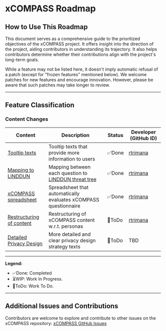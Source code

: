 # xCOMPASS Roadmap

## How to Use This Roadmap
This document serves as a comprehensive guide to the prioritized objectives of the xCOMPASS project. It offers insight into the direction of the project, aiding contributors in understanding its trajectory. It also helps contributors determine whether their contributions align with the project's long-term goals.

While a feature may not be listed here, it doesn't imply automatic refusal of a patch (except for "frozen features" mentioned below). We welcome patches for new features and encourage innovation. However, please be aware that such patches may take longer to review.

---

## Feature Classification

### Content Changes
| Content                          | Description                                      | Status      | Developer (GitHub ID)        |
|----------------------------------|--------------------------------------------------|-------------|------------------------------|
| [Tooltip texts](https://github.com/Comcast/xCompass/blob/main/xCOMPASS/xCOMPASS.md) | Tooltip texts that provide more information to users    | ✅Done   | [rtrimana](https://github.com/rtrimana) |
| [Mapping to LINDDUN](https://github.com/Comcast/xCompass/blob/main/xCOMPASS/xCOMPASS.md) | Mapping between each question to [LINDDUN threat tree](https://linddun.org/threat-trees/)     | ✅Done   | [rtrimana](https://github.com/rtrimana) |
| [xCOMPASS spreadsheet](https://github.com/Comcast/xCompass/blob/main/xCOMPASS%20Spreadsheet%20v1.0.xlsx) | Spreadsheet that automatically evaluates xCOMPASS questionnaire     | ✅Done   | [rtrimana](https://github.com/rtrimana) |
| [Restructuring of content](https://github.com/Comcast/xCompass/blob/main/xCOMPASS/xCOMPASS.md) | Restructuring of xCOMPASS content w.r.t. personas     | 🚧ToDo   | [rtrimana](https://github.com/rtrimana) |
| [Detailed Privacy Design](https://github.com/Comcast/xCompass/blob/main/xCOMPASS/xCOMPASS.md) | More detailed and clear privacy design strategy texts      | 🚧ToDo   | TBD |

---

**Legend:**
- ✅Done: Completed
- ⏳WIP: Work In Progress.
- 🚧ToDo: Work To Do.
---

## Additional Issues and Contributions

Contributors are welcome to explore and contribute to other issues on the xCOMPASS repository: [xCOMPASS GitHub Issues](https://github.com/Comcast/xCOMPASS/issues)
